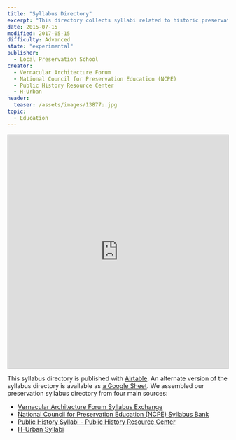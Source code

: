 ```yaml
---
title: "Syllabus Directory"
excerpt: "This directory collects syllabi related to historic preservation and public history from a variety of related syllabus collections including the Vernacular Architecture Form Syllabus Exchange, NCPE Syllabus Bank, H-Urban Syllabi, and Public History Syllabi - Public History Resource Center."
date: 2015-07-15
modified: 2017-05-15
difficulty: Advanced
state: "experimental"
publisher:
  - Local Preservation School
creator:
  - Vernacular Architecture Forum
  - National Council for Preservation Education (NCPE)
  - Public History Resource Center
  - H-Urban
header:
  teaser: /assets/images/13877u.jpg
topic:
  - Education
---
```


<div class="full">
<iframe class="airtable-embed" src="https://airtable.com/embed/shrDiqW2l2UESQzmH?backgroundColor=blue&viewControls=on" frameborder="0" onmousewheel="" width="100%" height="533" style="background: transparent; border: 1px solid #ccc;"></iframe>
</div>

This syllabus directory is published with [Airtable](https://airtable.com/). An alternate version of the syllabus directory is available as [a Google Sheet](https://docs.google.com/spreadsheets/d/1kw6s6bolJS5Ju5G1vxZLLdrjB3XuoU0moQIjjpyTmOk/edit?usp=sharing).  We assembled our preservation syllabus directory from four main sources:

- [Vernacular Architecture Forum Syllabus Exchange](http://www.vernaculararchitectureforum.org/Syllabi-Exchange)
- [National Council for Preservation Education (NCPE) Syllabus Bank](http://www.ncpe.us/syllabus-bank/)
- [Public History Syllabi - Public History Resource Center](http://www.publichistory.org/education/syllabi.asp)
- [H-Urban Syllabi](https://networks.h-net.org/node/40096)
